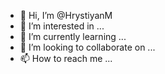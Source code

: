 - 👋 Hi, I’m @HrystiyanM
- 👀 I’m interested in ...
- 🌱 I’m currently learning ...
- 💞️ I’m looking to collaborate on ...
- 📫 How to reach me ...

<!---
HrystiyanM/HrystiyanM is a ✨ special ✨ repository because its `README.md` (this file) appears on your GitHub profile.
You can click the Preview link to take a look at your changes.
--->
